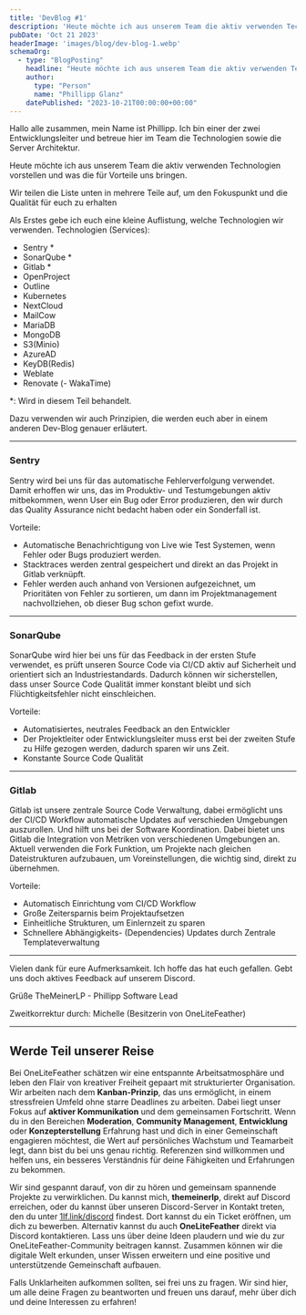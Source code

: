 ```yaml
---
title: 'DevBlog #1'
description: 'Heute möchte ich aus unserem Team die aktiv verwenden Technologien vorstellen und was die für Vorteile uns bringen. '
pubDate: 'Oct 21 2023'
headerImage: 'images/blog/dev-blog-1.webp'
schemaOrg:
  - type: "BlogPosting"
    headline: "Heute möchte ich aus unserem Team die aktiv verwenden Technologien vorstellen und was die für Vorteile uns bringen. "
    author:
      type: "Person"
      name: "Phillipp Glanz"
    datePublished: "2023-10-21T00:00:00+00:00"
---
```

Hallo alle zusammen,
mein Name ist Phillipp. Ich bin einer der zwei Entwicklungsleiter und betreue hier im Team die Technologien sowie die Server Architektur. 

Heute möchte ich aus unserem Team die aktiv verwenden Technologien vorstellen und was die für Vorteile uns bringen. 

Wir teilen die Liste unten in mehrere Teile auf, um den Fokuspunkt und die Qualität für euch zu erhalten
<!--more-->

Als Erstes gebe ich euch eine kleine Auflistung, welche Technologien wir verwenden.
Technologien (Services): 
- Sentry *
- SonarQube *
- Gitlab * 
- OpenProject
- Outline
- Kubernetes
- NextCloud
- MailCow
- MariaDB
- MongoDB
- S3(Minio)
- AzureAD
- KeyDB(Redis)
- Weblate
- Renovate
(- WakaTime)

*: Wird in diesem Teil behandelt.

Dazu verwenden wir auch Prinzipien, die werden euch aber in einem anderen Dev-Blog genauer erläutert. 

---

### Sentry
Sentry wird bei uns für das automatische Fehlerverfolgung verwendet. 
Damit erhoffen wir uns, das im Produktiv- und Testumgebungen aktiv mitbekommen, wenn User ein Bug oder Error produzieren, den wir durch das Quality Assurance nicht bedacht haben oder ein Sonderfall ist.

Vorteile:
- Automatische Benachrichtigung von Live wie Test Systemen, wenn Fehler oder Bugs produziert werden.
- Stacktraces werden zentral gespeichert und direkt an das Projekt in Gitlab verknüpft.
- Fehler werden auch anhand von Versionen aufgezeichnet, um Prioritäten von Fehler zu sortieren, um dann im Projektmanagement nachvollziehen, ob dieser Bug schon gefixt wurde. 

---

### SonarQube
SonarQube wird hier bei uns für das Feedback in der ersten Stufe verwendet, es prüft unseren Source Code via CI/CD aktiv auf Sicherheit und orientiert sich an Industriestandards. Dadurch können wir sicherstellen, dass unser Source Code Qualität immer konstant bleibt und sich Flüchtigkeitsfehler nicht einschleichen. 

Vorteile:
- Automatisiertes, neutrales Feedback an den Entwickler
- Der Projektleiter oder Entwicklungsleiter muss erst bei der zweiten Stufe zu Hilfe gezogen werden, dadurch sparen wir uns Zeit.
- Konstante Source Code Qualität 


---

### Gitlab
Gitlab ist unsere zentrale Source Code Verwaltung, dabei ermöglicht uns der CI/CD Workflow automatische Updates auf verschieden Umgebungen auszurollen. Und hilft uns bei der Software Koordination. Dabei bietet uns Gitlab die Integration von Metriken von verschiedenen Umgebungen an.
Aktuell verwenden die Fork Funktion, um Projekte nach gleichen Dateistrukturen aufzubauen, um Voreinstellungen, die wichtig sind, direkt zu übernehmen.

Vorteile:
- Automatisch Einrichtung vom  CI/CD Workflow
- Große Zeitersparnis beim Projektaufsetzen
- Einheitliche Strukturen, um Einlernzeit zu sparen 
- Schnellere Abhängigkeits- (Dependencies) Updates durch Zentrale Templateverwaltung

---

Vielen dank für eure Aufmerksamkeit.
Ich hoffe das hat euch gefallen.
Gebt uns doch aktives Feedback auf unserem Discord.

Grüße
TheMeinerLP - Phillipp
Software Lead

Zweitkorrektur durch: Michelle (Besitzerin von OneLiteFeather)

---

## Werde Teil unserer Reise

Bei OneLiteFeather schätzen wir eine entspannte Arbeitsatmosphäre und leben den Flair von kreativer Freiheit gepaart mit strukturierter Organisation. Wir arbeiten nach dem **Kanban-Prinzip**, das uns ermöglicht, in einem stressfreien Umfeld ohne starre Deadlines zu arbeiten. Dabei liegt unser Fokus auf **aktiver Kommunikation** und dem gemeinsamen Fortschritt. Wenn du in den Bereichen **Moderation**, **Community Management**, **Entwicklung** oder **Konzepterstellung** Erfahrung hast und dich in einer Gemeinschaft engagieren möchtest, die Wert auf persönliches Wachstum und Teamarbeit legt, dann bist du bei uns genau richtig. Referenzen sind willkommen und helfen uns, ein besseres Verständnis für deine Fähigkeiten und Erfahrungen zu bekommen.

Wir sind gespannt darauf, von dir zu hören und gemeinsam spannende Projekte zu verwirklichen. Du kannst mich, **themeinerlp**, direkt auf Discord erreichen, oder du kannst über unseren Discord-Server in Kontakt treten, den du unter [1lf.link/discord](https://1lf.link/discord) findest. Dort kannst du ein Ticket eröffnen, um dich zu bewerben. Alternativ kannst du auch **OneLiteFeather** direkt via Discord kontaktieren. Lass uns über deine Ideen plaudern und wie du zur OneLiteFeather-Community beitragen kannst. Zusammen können wir die digitale Welt erkunden, unser Wissen erweitern und eine positive und unterstützende Gemeinschaft aufbauen.

Falls Unklarheiten aufkommen sollten, sei frei uns zu fragen. Wir sind hier, um alle deine Fragen zu beantworten und freuen uns darauf, mehr über dich und deine Interessen zu erfahren!